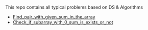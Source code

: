 
This repo contains all typical problems based on DS &amp; Algorithms


- [Find_pair_with_given_sum_in_the_array](https://github.com/KiranPesarlanka9/data-structures-and-algorithms-problems/blob/master/Find_pair_with_given_sum_in_the_array.py)
 - [Check_if_subarray_with_0_sum_is_exists_or_not](https://github.com/KiranPesarlanka9/data-structures-and-algorithms-problems/blob/master/Check_if_subarray_with_0_sum_is_exists_or_not.py)
